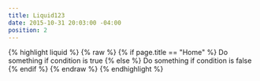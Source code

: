 ```yaml
---
title: Liquid123
date: 2015-10-31 20:03:00 -04:00
position: 2
---
```


{% highlight liquid %}
{% raw %}
{% if page.title == "Home" %}
  Do something if condition is true
{% else %}
  Do something if condition is false
{% endif %}
{% endraw %}
{% endhighlight %}
